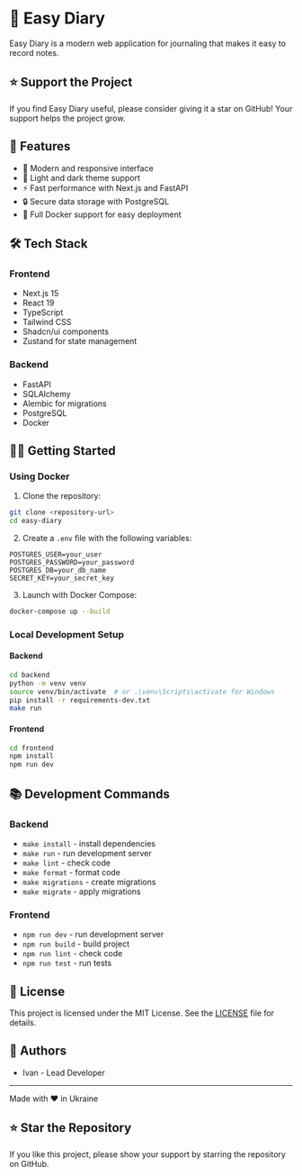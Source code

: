 # 📝 Easy Diary

Easy Diary is a modern web application for journaling that makes it easy to record notes.

## ⭐ Support the Project
If you find Easy Diary useful, please consider giving it a star on GitHub! Your support helps the project grow.

## 🚀 Features

- 📱 Modern and responsive interface
- 🌙 Light and dark theme support
- ⚡ Fast performance with Next.js and FastAPI
- 🔒 Secure data storage with PostgreSQL
- 🐳 Full Docker support for easy deployment

## 🛠️ Tech Stack

### Frontend
- Next.js 15
- React 19
- TypeScript
- Tailwind CSS
- Shadcn/ui components
- Zustand for state management

### Backend
- FastAPI
- SQLAlchemy
- Alembic for migrations
- PostgreSQL
- Docker

## 🏃‍♂️ Getting Started

### Using Docker

1. Clone the repository:
```bash
git clone <repository-url>
cd easy-diary
```

2. Create a `.env` file with the following variables:
```env
POSTGRES_USER=your_user
POSTGRES_PASSWORD=your_password
POSTGRES_DB=your_db_name
SECRET_KEY=your_secret_key
```

3. Launch with Docker Compose:
```bash
docker-compose up --build
```

### Local Development Setup

#### Backend
```bash
cd backend
python -m venv venv
source venv/bin/activate  # or .\venv\Scripts\activate for Windows
pip install -r requirements-dev.txt
make run
```

#### Frontend
```bash
cd frontend
npm install
npm run dev
```

## 📚 Development Commands

### Backend

- `make install` - install dependencies
- `make run` - run development server
- `make lint` - check code
- `make format` - format code
- `make migrations` - create migrations
- `make migrate` - apply migrations

### Frontend

- `npm run dev` - run development server
- `npm run build` - build project
- `npm run lint` - check code
- `npm run test` - run tests

## 📝 License

This project is licensed under the MIT License. See the [LICENSE](LICENSE) file for details.

## 👥 Authors

- Ivan - Lead Developer

---

Made with ❤️ in Ukraine

## ⭐ Star the Repository
If you like this project, please show your support by starring the repository on GitHub.
